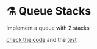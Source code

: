 # ⚗ Queue Stacks

Implement a queue with 2 stacks

[check the code](queueTwoStacks.js) and the [test](__tests__/queueTwoStacks.test.js)